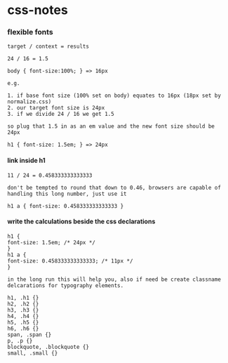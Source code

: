 css-notes
=========

### flexible fonts

    target / context = results
    
    24 / 16 = 1.5
    
    body { font-size:100%; } => 16px
    
    e.g.
    
    1. if base font size (100% set on body) equates to 16px (18px set by normalize.css)
    2. our target font size is 24px
    3. if we divide 24 / 16 we get 1.5
    
    so plug that 1.5 in as an em value and the new font size should be 24px
    
    h1 { font-size: 1.5em; } => 24px
    
#### link inside h1

    11 / 24 = 0.458333333333333
    
    don't be tempted to round that down to 0.46, browsers are capable of handling this long number, just use it
    
    h1 a { font-size: 0.458333333333333 }

#### write the calculations beside the css declarations

    h1 {
    font-size: 1.5em; /* 24px */
    }
    h1 a {
    font-size: 0.458333333333333; /* 11px */
    }
    
    in the long run this will help you, also if need be create classname delcarations for typography elements.
    
    h1, .h1 {}
    h2, .h2 {}
    h3, .h3 {}
    h4, .h4 {}
    h5, .h5 {}
    h6, .h6 {}
    span, .span {}
    p, .p {}
    blockquote, .blockquote {}
    small, .small {}
    
